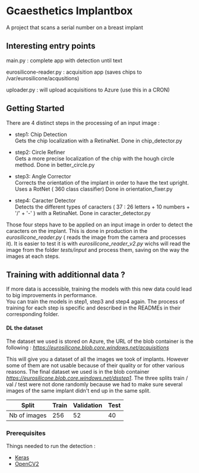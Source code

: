 # Gcaesthetics Implantbox

A project that scans a serial number on a breast implant


## Interesting entry points

main.py : complete app with detection until text

eurosilicone-reader.py : acquisition app (saves chips to /var/eurosilicone/acqusitions)

uploader.py : will upload acquisitions to Azure (use this in a CRON)


## Getting Started

There are 4 distinct steps in the processing of an input image :
- step1: Chip Detection <br/>
Gets the chip localization with a RetinaNet.
Done in chip_detector.py

- step2: Circle Refiner <br/>
Gets a more precise localization of the chip with the hough circle method.
Done in better_circle.py

- step3: Angle Corrector <br/>
Corrects the orientation of the implant in order to have the text upright. Uses a RotNet ( 360 class classifier)
Done in orientation_fixer.py

- step4: Caracter Detector <br/>
Detects the different types of caracters ( 37 : 26 letters + 10 numbers + '/' + '-' ) with a RetinaNet.
Done in caracter_detector.py


Those four steps have to be applied on an input image in order to detect the caracters on the implant. This is done in production in the *eurosilicone_reader.py* ( reads the image from the camera and processes it).
It is easier to test it is with *eurosilicone_reader_v2.py* wichs will read the image from the folder *tests/input* and process them, saving on the way the images at each steps.


## Training with additionnal data ?

If more data is accessible, training the models with this new data could lead to big improvements in performance. <br/>
You can train the models in step1, step3 and step4 again. The process of training for each step is specific and described in the READMEs in their corresponding folder.


#### DL the dataset

The dataset we used is stored on Azure, the URL of the blob container is the following :
*https://eurosilicone.blob.core.windows.net/acquisitions*

This will give you a dataset of all the images we took of implants. However some of them are not usable because of their quality or for other various reasons. The final dataset we used is in the blob container *https://eurosilicone.blob.core.windows.net/dsstep1*. The three splits train / val / test were not done randomly because we had to make sure several images of the same implant didn't end up in the same split.

Split                      | Train    |     Validation   |     Test   
------------------------------|-------------|-------------|-------------------|
Nb of images              |   256         |   52     |   40           





### Prerequisites

Things needed to run the detection :

* [Keras](https://www.pyimagesearch.com/2016/11/14/installing-keras-with-tensorflow-backend/)
* [OpenCV2](https://pypi.org/project/opencv-python/)
